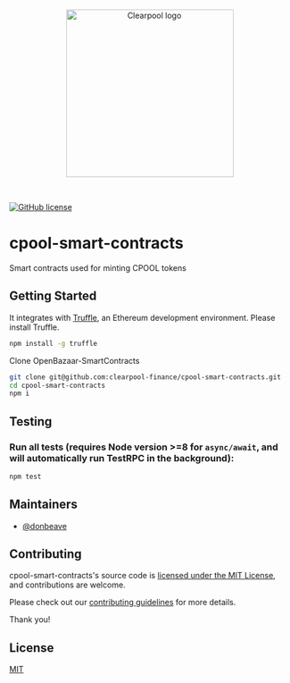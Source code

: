 <br/>
<p align="center">
<a href="https://clearpool.finance" target="_blank">
<img src="https://user-images.githubusercontent.com/139017/118104509-ceadc000-b40d-11eb-8789-b41f0cc6704e.png" width="300" alt="Clearpool logo">
</a>
</p>
<br/>

[![GitHub license](https://img.shields.io/github/license/clearpool-finance/cpool-smart-contracts?style=flat-square)](https://github.com/clearpool-finance/cpool-smart-contracts/blob/master/LICENSE)

# cpool-smart-contracts
Smart contracts used for minting CPOOL tokens

## Getting Started

It integrates with [Truffle](https://github.com/ConsenSys/truffle), an Ethereum development environment. Please install Truffle.

```sh
npm install -g truffle

```
Clone OpenBazaar-SmartContracts

```sh
git clone git@github.com:clearpool-finance/cpool-smart-contracts.git
cd cpool-smart-contracts
npm i
```

## Testing

### Run all tests (requires Node version >=8 for `async/await`, and will automatically run TestRPC in the background):

```bash
npm test
```

## Maintainers
* [@donbeave](https://github.com/donbeave)

## Contributing

cpool-smart-contracts's source code is [licensed under the MIT License](./LICENSE), and contributions are welcome.

Please check out our [contributing guidelines](./docs/CONTRIBUTING.md) for more details.

Thank you!

## License

[MIT](https://choosealicense.com/licenses/mit/)
